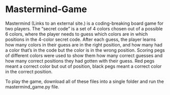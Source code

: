 # Mastermind-Game
Mastermind (Links to an external site.) is a coding-breaking board game for two players. The “secret code” is a set of 4 colors chosen out of a possible 6 colors, where the player needs to guess which colors are in which positions in the 4-color secret code. After each guess, the player learns how many colors in their guess are in the right position, and how many had a color that’s in the code but the color is in the wrong position. Scoring pegs of different colors were used to show them how many correct guesses and how many correct positions they had gotten with their guess. Red pegs meant a correct color but out of position, black pegs meant a correct color in the correct position.

To play the game, download all of these files into a  single folder and run the mastermind_game.py
file.
